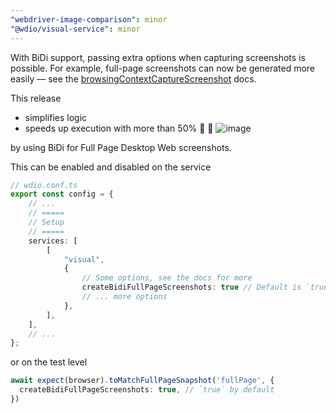 ```yaml
---
"webdriver-image-comparison": minor
"@wdio/visual-service": minor
---
```


With BiDi support, passing extra options when capturing screenshots is possible.
For example, full-page screenshots can now be generated more easily — see the [browsingContextCaptureScreenshot](https://webdriver.io/docs/api/webdriverBidi#browsingcontextcapturescreenshot) docs.

This release
- simplifies logic
- speeds up execution with more than 50% 🚀 🤯   ![image](https://github.com/user-attachments/assets/394ad1d6-bbc7-42dd-b93b-ff7eb5a80429)

by using BiDi for Full Page Desktop Web screenshots.

This can be enabled and disabled on the service

```ts
// wdio.conf.ts
export const config = {
    // ...
    // =====
    // Setup
    // =====
    services: [
        [
            "visual",
            {
                // Some options, see the docs for more
                createBidiFullPageScreenshots: true // Default is `true
                // ... more options
            },
        ],
    ],
    // ...
};
```

or on the test level

```ts
await expect(browser).toMatchFullPageSnapshot('fullPage', {
  createBidiFullPageScreenshots: true, // `true` by default
})
```
